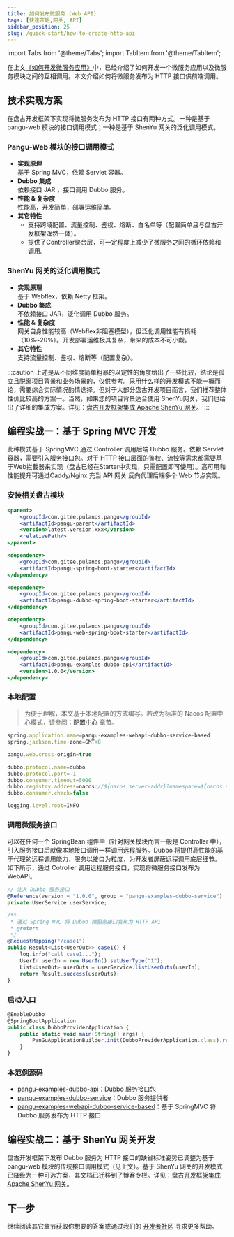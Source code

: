 ```yaml
---
title: 如何发布微服务 (Web API)
tags: [快速开始,网关, API]
sidebar_position: 25
slug: /quick-start/how-to-create-http-api
---
```

<head>
  <title>盘古开发框架 | 网关开发模式简介 | 如何开发 HTTP API 接口</title>
  <meta name="keywords" content="盘古开发框架 | 网关开发模式简介 | 如何开发 HTTP API 接口" />
  <meta name="description" content="盘古开发框架是一套轻量稳健的工业级分布式微服务开发治理框架（兼容单体分层架构）" />
</head>

import Tabs from '@theme/Tabs';
import TabItem from '@theme/TabItem';

在上文[《如何开发微服务应用》](/docs/quick-start/how-to-make-microservice-architecture-app)中，已经介绍了如何开发一个微服务应用以及微服务模块之间的互相调用。本文介绍如何将微服务发布为 HTTP 接口供前端调用。

## 技术实现方案
在盘古开发框架下实现将微服务发布为 HTTP 接口有两种方式。一种是基于 pangu-web 模块的接口调用模式；一种是基于 ShenYu 网关的泛化调用模式。

### Pangu-Web 模块的接口调用模式
- **实现原理**  
基于 Spring MVC，依赖 Servlet 容器。
- **Dubbo 集成**  
依赖接口 JAR ，接口调用 Dubbo 服务。
- **性能 & 复杂度**  
性能高，开发简单，部署运维简单。
- **其它特性**  
  - 支持跨域配置、流量控制、鉴权、熔断、白名单等（配置简单且与盘古开发框架浑然一体）。
  - 提供了Controller聚合层，可一定程度上减少了微服务之间的循环依赖和调用。

### ShenYu 网关的泛化调用模式
- **实现原理**  
基于 Webflex，依赖 Netty 框架。
- **Dubbo 集成**  
不依赖接口 JAR，泛化调用 Dubbo 服务。
- **性能 & 复杂度**  
网关自身性能较高（Webflex非阻塞模型），但泛化调用性能有损耗（10%~20%）。开发部署运维极其复杂，带来的成本不可小觑。
- **其它特性**  
支持流量控制、鉴权、熔断等（配置复杂）。

:::caution
上述是从不同维度简单粗暴的以定性的角度给出了一些比较，结论是孤立且脱离项目背景和业务场景的，仅供参考。采用什么样的开发模式不能一概而论，需要综合实际情况酌情选择。但对于大部分盘古开发项目而言，我们推荐整体性价比较高的方案一。当然，如果您的项目背景适合使用 ShenYu网关，我们也给出了详细的集成方案。详见：[盘古开发框架集成 Apache ShenYu 网关](/blog/pangu-dev-framework-apache-shenyu)。
:::

## 编程实战一：基于 Spring MVC 开发
此种模式基于 SpringMVC 通过 Controller 调用后端 Dubbo 服务。依赖 Servlet 容器，需要引入服务接口包。对于 HTTP 接口层面的鉴权、流控等需求都需要基于Web拦截器来实现（盘古已经在Starter中实现，只需配置即可使用）。高可用和性能提升可通过Caddy/Nginx 充当 API 网关 反向代理后端多个 Web 节点实现。

### 安装相关盘古模块

<Tabs defaultValue="dependency3">
<TabItem value="parent" label="盘古 Parent">

```jsx
<parent>
	<groupId>com.gitee.pulanos.pangu</groupId>
	<artifactId>pangu-parent</artifactId>
	<version>latest.version.xxx</version>
	<relativePath/>
</parent>
```
</TabItem>
<TabItem value="dependency1" label="基础模块">

```jsx
<dependency>
    <groupId>com.gitee.pulanos.pangu</groupId>
    <artifactId>pangu-spring-boot-starter</artifactId>
</dependency>
```
</TabItem>
<TabItem value="dependency2" label="Dubbo模块">

```jsx
<dependency>
	<groupId>com.gitee.pulanos.pangu</groupId>
	<artifactId>pangu-dubbo-spring-boot-starter</artifactId>
</dependency>
```
</TabItem>
<TabItem value="dependency3" label="Web模块">

```jsx
<dependency>
    <groupId>com.gitee.pulanos.pangu</groupId>
    <artifactId>pangu-web-spring-boot-starter</artifactId>
</dependency>
```
</TabItem>
<TabItem value="dependency4" label="服务接口包">

```jsx
<dependency>
    <groupId>com.gitee.pulanos.pangu</groupId>
    <artifactId>pangu-examples-dubbo-api</artifactId>
    <version>1.0.0</version>
</dependency>
```

</TabItem>
</Tabs>

### 本地配置

> 为便于理解，本文基于本地配置的方式编写。若改为标准的 Nacos 配置中心模式，请参阅：[配置中心](/docs/advanced-guide/nacos-config-center) 章节。

```jsx
spring.application.name=pangu-examples-webapi-dubbo-service-based
spring.jackson.time-zone=GMT+8

pangu.web.cross-origin=true

dubbo.protocol.name=dubbo
dubbo.protocol.port=-1 
dubbo.consumer.timeout=5000
dubbo.registry.address=nacos://${nacos.server-addr}?namespace=${nacos.namespace}
dubbo.consumer.check=false

logging.level.root=INFO
```

### 调用微服务接口
可以在任何一个 SpringBean 组件中（针对网关模块而言一般是 Controller 中），引入服务接口后就像本地接口调用一样调用远程服务。Dubbo 将提供高性能的基于代理的远程调用能力，服务以接口为粒度，为开发者屏蔽远程调用底层细节。
如下所示，通过 Cotroller 调用远程服务接口，实现将微服务接口发布为 WebAPI。

```jsx {2,13} title="DemoController.java"
// 注入 Dubbo 服务接口
@Reference(version = "1.0.0", group = "pangu-examples-dubbo-service")
private UserService userService;

/**
 * 通过 Spring MVC 将 Duboo 微服务接口发布为 HTTP API
 * @return
 */
@RequestMapping("/case1")
public Result<List<UserOut>> case1() {
	log.info("call case1...");
	UserIn userIn = new UserIn().setUserType("1");
	List<UserOut> userOuts = userService.listUserOuts(userIn);
	return Result.success(userOuts);
}
```

### 启动入口

```jsx {1}
@EnableDubbo
@SpringBootApplication
public class DubboProviderApplication {
	public static void main(String[] args) {
		PanGuApplicationBuilder.init(DubboProviderApplication.class).run(args);
	}
}
```

### 本范例源码
- [pangu-examples-dubbo-api](https://gitee.com/pulanos/pangu-framework/tree/master/pangu-examples/pangu-examples-dubbo-api)：Dubbo 服务接口包
- [pangu-examples-dubbo-service](https://gitee.com/pulanos/pangu-framework/tree/master/pangu-examples/pangu-examples-dubbo-service)：Dubbo 服务提供者
- [pangu-examples-webapi-dubbo-service-based](https://gitee.com/pulanos/pangu-framework/tree/master/pangu-examples/pangu-examples-webapi-dubbo-service-based)：基于 SpringMVC 将 Dubbo 服务发布为 HTTP 接口

## 编程实战二：基于 ShenYu 网关开发
盘古开发框架下发布 Dubbo 服务为 HTTP 接口的缺省标准姿势已调整为基于 pangu-web 模块的传统接口调用模式（见上文）。基于 ShenYu 网关的开发模式已降级为一种可选方案，其文档已迁移到了博客专栏。详见：[盘古开发框架集成 Apache ShenYu 网关](/blog/pangu-dev-framework-apache-shenyu)。

## 下一步
继续阅读其它章节获取你想要的答案或通过我们的 [开发者社区](/docs/community) 寻求更多帮助。